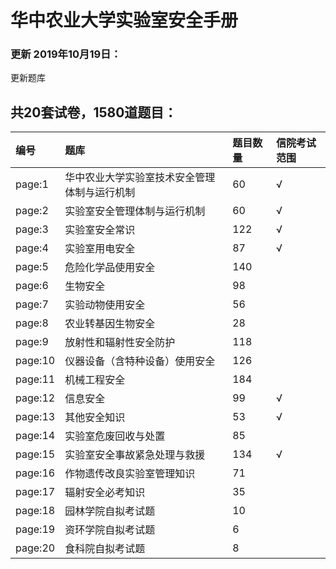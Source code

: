 # 华中农业大学实验室安全手册
### 更新 2019年10月19日：
更新题库


## 共20套试卷，1580道题目：
|编号|题库|题目数量|信院考试范围|
|:---|:---|:---|:---|
|page:1|华中农业大学实验室技术安全管理体制与运行机制|60|√|
|page:2|实验室安全管理体制与运行机制|60|√|
|page:3|实验室安全常识|122|√|
|page:4|实验室用电安全|87|√|
|page:5|危险化学品使用安全|140||
|page:6|生物安全|98||
|page:7|实验动物使用安全|56||
|page:8|农业转基因生物安全|28||
|page:9|放射性和辐射性安全防护|118||
|page:10|仪器设备（含特种设备）使用安全|126||
|page:11|机械工程安全|184||
|page:12|信息安全|99|√|
|page:13|其他安全知识|53|√|
|page:14|实验室危废回收与处置|85||
|page:15|实验室安全事故紧急处理与救援|134|√|
|page:16|作物遗传改良实验室管理知识|71||
|page:17|辐射安全必考知识|35||
|page:18|园林学院自拟考试题|10||
|page:19|资环学院自拟考试题|6||
|page:20|食科院自拟考试题|8||

